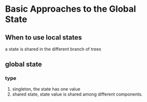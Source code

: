 # Basic Approaches to the Global State

## When to use local states

a state is shared in the different branch of trees

## global state

### type

1. singleton, the state has one value
2. shared state, state value is shared among different components.
